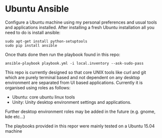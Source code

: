 # Ubuntu Ansible

Configure a Ubuntu machine using my personal preferences and usual tools and applications installed.
After installing a fresh Ubuntu installation all you need to do is install ansible:

    sudo apt-get install python-setuptools
    sudo pip install ansible

Once thats done then run the playbook found in this repo:

    ansible-playbook playbook.yml -i local.inventory --ask-sudo-pass

This repo is currently designed so that core UNIX tools like curl and git which are purely terminal based and not dependent
on any desktop environment are separated from UI based applications. Currently it is organised using roles as follows:

  * Ubuntu: core ubuntu linux tools
  * Unity: Unity desktop environment settings and applications.

Further desktop environment roles may be added in the future (e.g. gnome, kde etc...)

The playbooks provided in this repor were mainly tested on a Ubuntu 15.04 machine
